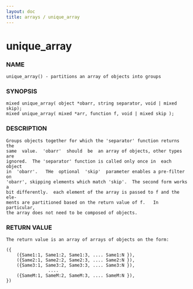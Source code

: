 ```yaml
---
layout: doc
title: arrays / unique_array
---
```

# unique_array

### NAME

    unique_array() - partitions an array of objects into groups

### SYNOPSIS

    mixed unique_array( object *obarr, string separator, void | mixed skip);
    mixed unique_array( mixed *arr, function f, void | mixed skip );

### DESCRIPTION

    Groups objects together for which the 'separator' function returns  the
    same  value.  'obarr'  should  be  an array of objects, other types are
    ignored.  The 'separator' function is called only once in  each  object
    in  'obarr'.   THe  optional  'skip'  parameter enables a pre-filter on
    'obarr', skipping elements which match 'skip'.  The second form works a
    bit differently.  each element of the array is passed to f and the ele‐
    ments are partitioned based on the return value of f.   In  particular,
    the array does not need to be composed of objects.

### RETURN VALUE

    The return value is an array of arrays of objects on the form:

    ({
        ({Same1:1, Same1:2, Same1:3, .... Same1:N }),
        ({Same2:1, Same2:2, Same2:3, .... Same2:N }),
        ({Same3:1, Same3:2, Same3:3, .... Same3:N }),
                    ....
        ({SameM:1, SameM:2, SameM:3, .... SameM:N }),
    })

